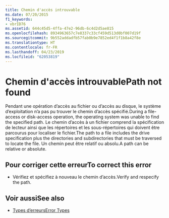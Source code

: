 ```yaml
---
title: Chemin d'accès introuvable
ms.date: 07/20/2015
f1_keywords:
- vbrID76
ms.assetid: 644c45d5-4ffa-47e2-96db-6c4d2d5ae815
ms.openlocfilehash: 8934963657c7e8337c33cf459d513d0bf007d19f
ms.sourcegitcommit: 9b552addadfb57fab0b9e7852ed4f1f1b8a42f8e
ms.translationtype: HT
ms.contentlocale: fr-FR
ms.lasthandoff: 04/23/2019
ms.locfileid: "62053819"
---
```

# <a name="path-not-found"></a><span data-ttu-id="6ff92-102">Chemin d'accès introuvable</span><span class="sxs-lookup"><span data-stu-id="6ff92-102">Path not found</span></span>
<span data-ttu-id="6ff92-103">Pendant une opération d’accès au fichier ou d’accès au disque, le système d’exploitation n’a pas pu trouver le chemin d’accès spécifié.</span><span class="sxs-lookup"><span data-stu-id="6ff92-103">During a file-access or disk-access operation, the operating system was unable to find the specified path.</span></span> <span data-ttu-id="6ff92-104">Le chemin d’accès à un fichier comprend la spécification de lecteur ainsi que les répertoires et les sous-répertoires qui doivent être parcourus pour localiser le fichier.</span><span class="sxs-lookup"><span data-stu-id="6ff92-104">The path to a file includes the drive specification plus the directories and subdirectories that must be traversed to locate the file.</span></span> <span data-ttu-id="6ff92-105">Un chemin peut être relatif ou absolu.</span><span class="sxs-lookup"><span data-stu-id="6ff92-105">A path can be relative or absolute.</span></span>  
  
## <a name="to-correct-this-error"></a><span data-ttu-id="6ff92-106">Pour corriger cette erreur</span><span class="sxs-lookup"><span data-stu-id="6ff92-106">To correct this error</span></span>  
  
- <span data-ttu-id="6ff92-107">Vérifiez et spécifiez à nouveau le chemin d’accès.</span><span class="sxs-lookup"><span data-stu-id="6ff92-107">Verify and respecify the path.</span></span>  
  
## <a name="see-also"></a><span data-ttu-id="6ff92-108">Voir aussi</span><span class="sxs-lookup"><span data-stu-id="6ff92-108">See also</span></span>

- [<span data-ttu-id="6ff92-109">Types d’erreurs</span><span class="sxs-lookup"><span data-stu-id="6ff92-109">Error Types</span></span>](../../../visual-basic/programming-guide/language-features/error-types.md)
